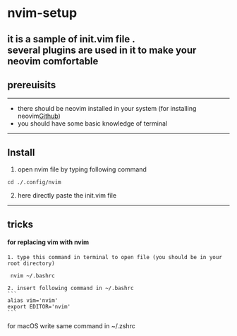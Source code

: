 # nvim-setup
it is a sample of init.vim file . <br/>
several plugins are used in it to make your neovim comfortable<br/> 
----------------------------------------------------
## prereuisits
-------------------------------------------------------------
* there should be neovim installed in your system 
(for installing neovim[Github](https://github.com/neovim/neovim))
* you should have some basic knowledge of terminal  
-----------------------------------------------------------------

## Install
1. open nvim file by typing following command 
```
cd ./.config/nvim
```
2. here directly paste the init.vim file

-------------------------------------------------------------
## tricks
#### for replacing vim with nvim 
    1. type this command in terminal to open file (you should be in your root directory)
  ``` 
   nvim ~/.bashrc
   ```
    2. insert following command in ~/.bashrc
    ``` 
    alias vim='nvim'
    export EDITOR='nvim'
    ```
for macOS write same command in ~/.zshrc
